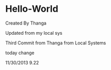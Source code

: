 Hello-World
===========
Created By Thanga

Updated from my local sys


Third Commit from Thanga from Local Systems


today change

11/30/2013 9.22